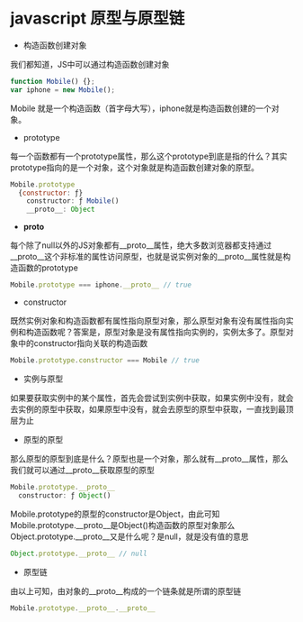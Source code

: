 # javascript 原型与原型链



* 构造函数创建对象

我们都知道，JS中可以通过构造函数创建对象
```js
function Mobile() {};
var iphone = new Mobile();
```
Mobile 就是一个构造函数（首字母大写），iphone就是构造函数创建的一个对象。

* prototype

每一个函数都有一个prototype属性，那么这个prototype到底是指的什么？其实prototype指向的是一个对象，这个对象就是构造函数创建对象的原型。
```js
Mobile.prototype
  {constructor: ƒ}
    constructor: ƒ Mobile()
    __proto__: Object
```

* __proto__

每个除了null以外的JS对象都有__proto__属性，绝大多数浏览器都支持通过__proto__这个非标准的属性访问原型，也就是说实例对象的__proto__属性就是构造函数的prototype
```js
Mobile.prototype === iphone.__proto__ // true
```


* constructor

既然实例对象和构造函数都有属性指向原型对象，那么原型对象有没有属性指向实例和构造函数呢？答案是，原型对象是没有属性指向实例的，实例太多了。原型对象中的constructor指向关联的构造函数
```js
Mobile.prototype.constructor === Mobile // true
```

* 实例与原型

如果要获取实例中的某个属性，首先会尝试到实例中获取，如果实例中没有，就会去实例的原型中获取，如果原型中没有，就会去原型的原型中获取，一直找到最顶层为止


* 原型的原型

那么原型的原型到底是什么？原型也是一个对象，那么就有__proto__属性，那么我们就可以通过__proto__获取原型的原型
```js
Mobile.prototype.__proto__
  constructor: ƒ Object()
```
Mobile.prototype的原型的constructor是Object，由此可知Mobile.prototype.__proto__是Object()构造函数的原型对象那么Object.prototype.__proto__又是什么呢？是null，就是没有值的意思
```js
Object.prototype.__proto__ // null
```
* 原型链

由以上可知，由对象的__proto__构成的一个链条就是所谓的原型链
```js
Mobile.prototype.__proto__.__proto__
```


